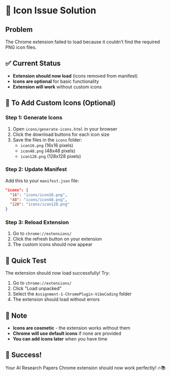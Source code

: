 # 🔧 Icon Issue Solution

## Problem
The Chrome extension failed to load because it couldn't find the required PNG icon files.

## ✅ Current Status
- **Extension should now load** (icons removed from manifest)
- **Icons are optional** for basic functionality
- **Extension will work** without custom icons

## 🎯 To Add Custom Icons (Optional)

### Step 1: Generate Icons
1. Open `icons/generate-icons.html` in your browser
2. Click the download buttons for each icon size
3. Save the files in the `icons` folder:
   - `icon16.png` (16x16 pixels)
   - `icon48.png` (48x48 pixels)
   - `icon128.png` (128x128 pixels)

### Step 2: Update Manifest
Add this to your `manifest.json` file:

```json
"icons": {
  "16": "icons/icon16.png",
  "48": "icons/icon48.png",
  "128": "icons/icon128.png"
}
```

### Step 3: Reload Extension
1. Go to `chrome://extensions/`
2. Click the refresh button on your extension
3. The custom icons should now appear

## 🚀 Quick Test
The extension should now load successfully! Try:
1. Go to `chrome://extensions/`
2. Click "Load unpacked"
3. Select the `Assignment-1-ChromePlugin-VibeCoding` folder
4. The extension should load without errors

## 📝 Note
- **Icons are cosmetic** - the extension works without them
- **Chrome will use default icons** if none are provided
- **You can add icons later** when you have time

## 🎉 Success!
Your AI Research Papers Chrome extension should now work perfectly! 🔥📚
